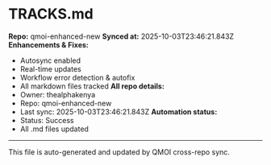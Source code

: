 # TRACKS.md

**Repo:** qmoi-enhanced-new
**Synced at:** 2025-10-03T23:46:21.843Z
**Enhancements & Fixes:**
- Autosync enabled
- Real-time updates
- Workflow error detection & autofix
- All markdown files tracked
**All repo details:**
- Owner: thealphakenya
- Repo: qmoi-enhanced-new
- Last sync: 2025-10-03T23:46:21.843Z
**Automation status:**
- Status: Success
- All .md files updated
---
This file is auto-generated and updated by QMOI cross-repo sync.
